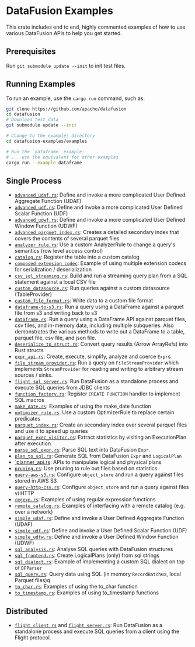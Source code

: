 <!---
  Licensed to the Apache Software Foundation (ASF) under one
  or more contributor license agreements.  See the NOTICE file
  distributed with this work for additional information
  regarding copyright ownership.  The ASF licenses this file
  to you under the Apache License, Version 2.0 (the
  "License"); you may not use this file except in compliance
  with the License.  You may obtain a copy of the License at

    http://www.apache.org/licenses/LICENSE-2.0

  Unless required by applicable law or agreed to in writing,
  software distributed under the License is distributed on an
  "AS IS" BASIS, WITHOUT WARRANTIES OR CONDITIONS OF ANY
  KIND, either express or implied.  See the License for the
  specific language governing permissions and limitations
  under the License.
-->

# DataFusion Examples

This crate includes end to end, highly commented examples of how to use
various DataFusion APIs to help you get started.

## Prerequisites

Run `git submodule update --init` to init test files.

## Running Examples

To run an example, use the `cargo run` command, such as:

```bash
git clone https://github.com/apache/datafusion
cd datafusion
# Download test data
git submodule update --init

# Change to the examples directory
cd datafusion-examples/examples

# Run the `dataframe` example:
# ... use the equivalent for other examples
cargo run --example dataframe
```

## Single Process

- [`advanced_udaf.rs`](examples/advanced_udaf.rs): Define and invoke a more complicated User Defined Aggregate Function (UDAF)
- [`advanced_udf.rs`](examples/advanced_udf.rs): Define and invoke a more complicated User Defined Scalar Function (UDF)
- [`advanced_udwf.rs`](examples/advanced_udwf.rs): Define and invoke a more complicated User Defined Window Function (UDWF)
- [`advanced_parquet_index.rs`](examples/advanced_parquet_index.rs): Creates a detailed secondary index that covers the contents of several parquet files
- [`analyzer_rule.rs`](examples/analyzer_rule.rs): Use a custom AnalyzerRule to change a query's semantics (row level access control)
- [`catalog.rs`](examples/catalog.rs): Register the table into a custom catalog
- [`composed_extension_codec`](examples/composed_extension_codec.rs): Example of using multiple extension codecs for serialization / deserialization
- [`csv_sql_streaming.rs`](examples/csv_sql_streaming.rs): Build and run a streaming query plan from a SQL statement against a local CSV file
- [`custom_datasource.rs`](examples/custom_datasource.rs): Run queries against a custom datasource (TableProvider)
- [`custom_file_format.rs`](examples/custom_file_format.rs): Write data to a custom file format
- [`dataframe-to-s3.rs`](examples/external_dependency/dataframe-to-s3.rs): Run a query using a DataFrame against a parquet file from s3 and writing back to s3
- [`dataframe.rs`](examples/dataframe.rs): Run a query using a DataFrame API against parquet files, csv files, and in-memory data, including multiple subqueries. Also demonstrates the various methods to write out a DataFrame to a table, parquet file, csv file, and json file.
- [`deserialize_to_struct.rs`](examples/deserialize_to_struct.rs): Convert query results (Arrow ArrayRefs) into Rust structs
- [`expr_api.rs`](examples/expr_api.rs): Create, execute, simplify, analyze and coerce `Expr`s
- [`file_stream_provider.rs`](examples/file_stream_provider.rs): Run a query on `FileStreamProvider` which implements `StreamProvider` for reading and writing to arbitrary stream sources / sinks.
- [`flight_sql_server.rs`](examples/flight/flight_sql_server.rs): Run DataFusion as a standalone process and execute SQL queries from JDBC clients
- [`function_factory.rs`](examples/function_factory.rs): Register `CREATE FUNCTION` handler to implement SQL macros
- [`make_date.rs`](examples/make_date.rs): Examples of using the make_date function
- [`optimizer_rule.rs`](examples/optimizer_rule.rs): Use a custom OptimizerRule to replace certain predicates
- [`parquet_index.rs`](examples/parquet_index.rs): Create an secondary index over several parquet files and use it to speed up queries
- [`parquet_exec_visitor.rs`](examples/parquet_exec_visitor.rs): Extract statistics by visiting an ExecutionPlan after execution
- [`parse_sql_expr.rs`](examples/parse_sql_expr.rs): Parse SQL text into DataFusion `Expr`.
- [`plan_to_sql.rs`](examples/plan_to_sql.rs): Generate SQL from DataFusion `Expr` and `LogicalPlan`
- [`planner_api.rs](examples/planner_api.rs): APIs to manipulate logical and physical plans
- [`pruning.rs`](examples/pruning.rs): Use pruning to rule out files based on statistics
- [`query-aws-s3.rs`](examples/external_dependency/query-aws-s3.rs): Configure `object_store` and run a query against files stored in AWS S3
- [`query-http-csv.rs`](examples/query-http-csv.rs): Configure `object_store` and run a query against files vi HTTP
- [`regexp.rs`](examples/regexp.rs): Examples of using regular expression functions
- [`remote_catalog.rs`](examples/regexp.rs): Examples of interfacing with a remote catalog (e.g. over a network)
- [`simple_udaf.rs`](examples/simple_udaf.rs): Define and invoke a User Defined Aggregate Function (UDAF)
- [`simple_udf.rs`](examples/simple_udf.rs): Define and invoke a User Defined Scalar Function (UDF)
- [`simple_udfw.rs`](examples/simple_udwf.rs): Define and invoke a User Defined Window Function (UDWF)
- [`sql_analysis.rs`](examples/sql_analysis.rs): Analyse SQL queries with DataFusion structures
- [`sql_frontend.rs`](examples/sql_frontend.rs): Create LogicalPlans (only) from sql strings
- [`sql_dialect.rs`](examples/sql_dialect.rs): Example of implementing a custom SQL dialect on top of `DFParser`
- [`sql_query.rs`](examples/memtable.rs): Query data using SQL (in memory `RecordBatch`es, local Parquet files)q
- [`to_char.rs`](examples/to_char.rs): Examples of using the to_char function
- [`to_timestamp.rs`](examples/to_timestamp.rs): Examples of using to_timestamp functions

## Distributed

- [`flight_client.rs`](examples/flight/flight_client.rs) and [`flight_server.rs`](examples/flight/flight_server.rs): Run DataFusion as a standalone process and execute SQL queries from a client using the Flight protocol.
